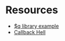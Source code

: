 # Resources
- [$q library example](https://www.youtube.com/watch?v=wA0gZnBI8i4)
- [Callback Hell](http://callbackhell.com/)
